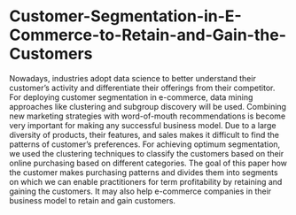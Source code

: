 # Customer-Segmentation-in-E-Commerce-to-Retain-and-Gain-the-Customers
Nowadays, industries adopt data science to better understand their customer’s activity and differentiate their offerings from their competitor. For deploying customer segmentation in e-commerce, data mining approaches like clustering and subgroup discovery will be used. Combining new marketing strategies with word-of-mouth recommendations is become very important for making any successful business model. Due to a large diversity of products, their features, and sales makes it difficult to find the patterns of customer’s preferences. For achieving optimum segmentation, we used the clustering techniques to classify the customers based on their online purchasing based on different categories. The goal of this paper how the customer makes purchasing patterns and divides them into segments on which we can enable practitioners for term profitability by retaining and gaining the customers. It may also help e-commerce companies in their business model to retain and gain customers.
